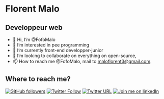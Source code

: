 # Florent Malo
## Developpeur web
- 👋 Hi, I’m @FofoMalo
- 👀 I’m interested in pee programming
- 🌱 I’m currently front-end developper-junior
- 💞️ I’m looking to collaborate on everything on open-source,
- 📫 How to reach me @FofoMalo, mail to maloflorent3@gmail.com.

## Where to reach me? 
[![GitHub followers](https://img.shields.io/github/followers/fofomalo?style=social)](https://github.com/FofoMalo/)
[![Twitter Follow](https://img.shields.io/twitter/follow/malo_florent?label=follow%20me&style=social)](https://twitter.com/malo_florent)
[![Twitter URL](https://img.shields.io/twitter/url?style=social&url=https%3A%2F%2Ftwitter.com%2Fmalo_florent)](https://twitter.com/malo_florent)
[![Join me on linkedIn](https://img.shields.io/badge/linkedIn-connect-blue)](https://www.linkedin.com/in/maloflorent/)

